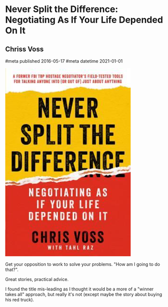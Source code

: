 # Never Split the Difference: Negotiating As If Your Life Depended On It
## Chriss Voss
#meta published 2016-05-17
#meta datetime 2021-01-01

![never-split-the-difference](covers/never-split-the-difference.png)

Get your opposition to work to solve your problems.  "How am I going to do that?".

Great stories, practical advice.

I found the title mis-leading as I thought it would be a more of a "winner takes all" approach, but really it's not (except maybe the story about buying his red truck).
